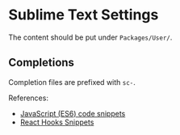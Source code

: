 # Sublime Text Settings

The content should be put under `Packages/User/`.

## Completions

Completion files are prefixed with `sc-`.

References:

- [JavaScript (ES6) code snippets](https://marketplace.visualstudio.com/items?itemName=xabikos.JavaScriptSnippets)
- [React Hooks Snippets](https://marketplace.visualstudio.com/items?itemName=AlDuncanson.react-hooks-snippets)
